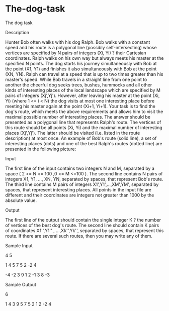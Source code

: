 # The-dog-task

The dog task

Description

Hunter Bob often walks with his dog Ralph. Bob walks with a constant speed and his route is a polygonal line (possibly self-intersecting) whose vertices are specified by N pairs of integers (Xi, Yi) ? their Cartesian coordinates. 
Ralph walks on his own way but always meets his master at the specified N points. The dog starts his journey simultaneously with Bob at the point (X1, Y1) and finishes it also simultaneously with Bob at the point (XN, YN). 
Ralph can travel at a speed that is up to two times greater than his master's speed. While Bob travels in a straight line from one point to another the cheerful dog seeks trees, bushes, hummocks and all other kinds of interesting places of the local landscape which are specified by M pairs of integers (Xj',Yj'). However, after leaving his master at the point (Xi, Yi) (where 1 <= i < N) the dog visits at most one interesting place before meeting his master again at the point (Xi+1, Yi+1). 
Your task is to find the dog's route, which meets the above requirements and allows him to visit the maximal possible number of interesting places. The answer should be presented as a polygonal line that represents Ralph's route. The vertices of this route should be all points (Xi, Yi) and the maximal number of interesting places (Xj',Yj'). The latter should be visited (i.e. listed in the route description) at most once. 
An example of Bob's route (solid line), a set of interesting places (dots) and one of the best Ralph's routes (dotted line) are presented in the following picture: 



Input

The first line of the input contains two integers N and M, separated by a space ( 2 <= N <= 100 ,0 <= M <=100 ). The second line contains N pairs of integers X1, Y1, ..., XN, YN, separated by spaces, that represent Bob's route. The third line contains M pairs of integers X1',Y1',...,XM',YM', separated by spaces, that represent interesting places. 
All points in the input file are different and their coordinates are integers not greater than 1000 by the absolute value. 


Output

The first line of the output should contain the single integer K ? the number of vertices of the best dog's route. The second line should contain K pairs of coordinates X1'',Y1'' , ...,Xk'',Yk'', separated by spaces, that represent this route. If there are several such routes, then you may write any of them.

Sample Input

4 5

1 4 5 7 5 2 -2 4

-4 -2 3 9 1 2 -1 3 8 -3



Sample Output

6

1 4 3 9 5 7 5 2 1 2 -2 4
